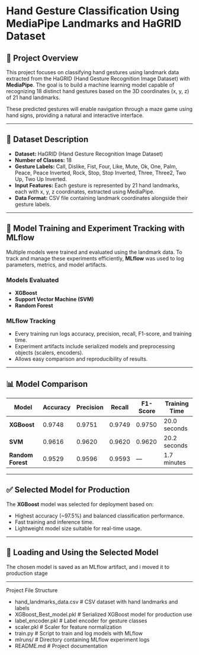 # Hand Gesture Classification Using MediaPipe Landmarks and HaGRID Dataset

## 📖 Project Overview

This project focuses on classifying hand gestures using landmark data extracted from the HaGRID (Hand Gesture Recognition Image Dataset) with **MediaPipe**. The goal is to build a machine learning model capable of recognizing 18 distinct hand gestures based on the 3D coordinates (x, y, z) of 21 hand landmarks.

These predicted gestures will enable navigation through a maze game using hand signs, providing a natural and interactive interface.

---

## 📂 Dataset Description

- **Dataset:** HaGRID (Hand Gesture Recognition Image Dataset)  
- **Number of Classes:** 18  
- **Gesture Labels:** Call, Dislike, Fist, Four, Like, Mute, Ok, One, Palm, Peace, Peace Inverted, Rock, Stop, Stop Inverted, Three, Three2, Two Up, Two Up Inverted.  
- **Input Features:** Each gesture is represented by 21 hand landmarks, each with x, y, z coordinates, extracted using MediaPipe.  
- **Data Format:** CSV file containing landmark coordinates alongside their gesture labels.

---

## 🧪 Model Training and Experiment Tracking with MLflow

Multiple models were trained and evaluated using the landmark data. To track and manage these experiments efficiently, **MLflow** was used to log parameters, metrics, and model artifacts.

### Models Evaluated

- **XGBoost**  
- **Support Vector Machine (SVM)**  
- **Random Forest**

### MLflow Tracking

- Every training run logs accuracy, precision, recall, F1-score, and training time.  
- Experiment artifacts include serialized models and preprocessing objects (scalers, encoders).  
- Allows easy comparison and reproducibility of results.

---

## 📊 Model Comparison

| Model          | Accuracy | Precision | Recall  | F1-Score | Training Time  |
|----------------|----------|-----------|---------|----------|----------------|
| **XGBoost**        | 0.9748   | 0.9751    | 0.9749  | 0.9750   | 20.0 seconds   |
| **SVM**            | 0.9616   | 0.9620    | 0.9620  | 0.9620   | 20.2 seconds   |
| **Random Forest**   | 0.9529   | 0.9596    | 0.9593  | —        | 1.7 minutes    |

---

## ✅ Selected Model for Production

The **XGBoost** model was selected for deployment based on:

- Highest accuracy (~97.5%) and balanced classification performance.  
- Fast training and inference time.  
- Lightweight model size suitable for real-time usage.

---

## 🚀 Loading and Using the Selected Model

The chosen model is saved as an MLflow artifact, and i moved it to production stage

---
Project File Structure

- hand_landmarks_data.csv      # CSV dataset with hand landmarks and labels
- XGBoost_Best_model.pkl       # Serialized XGBoost model for production use
- label_encoder.pkl            # Label encoder for gesture classes
- scaler.pkl                   # Scaler for feature normalization
- train.py                     # Script to train and log models with MLflow
- mlruns/                      # Directory containing MLflow experiment logs
- README.md                    # Project documentation
